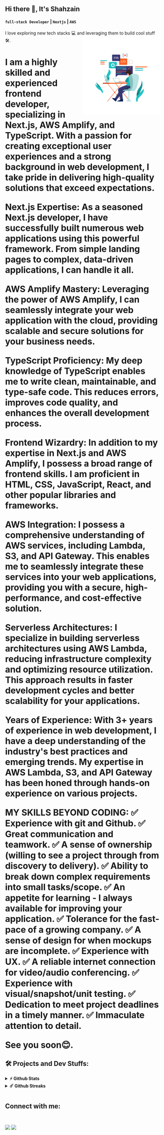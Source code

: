 ## Hi there 👋, It's **Shahzain**

#### `full-stack Developer` | `Nextjs` | `AWS`

I love exploring new tech stacks 💻 and leveraging them to build cool stuff 🛠️.
<img align="right" width="250" height="250" src="./software-developer.png">

<h1 />
I am a highly skilled and experienced frontend developer, specializing in Next.js, AWS Amplify, and TypeScript. With a passion for creating exceptional user experiences and a strong background in web development, I take pride in delivering high-quality solutions that exceed expectations.

Next.js Expertise: As a seasoned Next.js developer, I have successfully built numerous web applications using this powerful framework. From simple landing pages to complex, data-driven applications, I can handle it all.

AWS Amplify Mastery: Leveraging the power of AWS Amplify, I can seamlessly integrate your web application with the cloud, providing scalable and secure solutions for your business needs.

TypeScript Proficiency: My deep knowledge of TypeScript enables me to write clean, maintainable, and type-safe code. This reduces errors, improves code quality, and enhances the overall development process.

Frontend Wizardry: In addition to my expertise in Next.js and AWS Amplify, I possess a broad range of frontend skills. I am proficient in HTML, CSS, JavaScript, React, and other popular libraries and frameworks.

AWS Integration: I possess a comprehensive understanding of AWS services, including Lambda, S3, and API Gateway. This enables me to seamlessly integrate these services into your web applications, providing you with a secure, high-performance, and cost-effective solution.

Serverless Architectures: I specialize in building serverless architectures using AWS Lambda, reducing infrastructure complexity and optimizing resource utilization. This approach results in faster development cycles and better scalability for your applications.

Years of Experience: With 3+ years of experience in web development, I have a deep understanding of the industry's best practices and emerging trends. My expertise in AWS Lambda, S3, and API Gateway has been honed through hands-on experience on various projects.

MY SKILLS BEYOND CODING:
✅ Experience with git and Github.
✅ Great communication and teamwork.
✅ A sense of ownership (willing to see a project through from discovery to delivery).
✅ Ability to break down complex requirements into small tasks/scope.
✅ An appetite for learning - I always available for improving your application.
✅ Tolerance for the fast-pace of a growing company.
✅ A sense of design for when mockups are incomplete.
✅ Experience with UX.
✅ A reliable internet connection for video/audio conferencing.
✅ Experience with visual/snapshot/unit testing.
✅ Dedication to meet project deadlines in a timely manner.
✅ Immaculate attention to detail.

See you soon😊.

## 🛠️ Projects and Dev Stuffs:

<details>	
  <summary><b>⚡ Github Stats</b></summary>

  <br />
  <img height="180em" src="https://github-readme-stats.vercel.app/api?username=shahzain-lab&show_icons=true&locale=en" alt="shahzain-lab" />
  <img height="180em" src="https://github-readme-stats.vercel.app/api/top-langs?username=shahzain-lab&show_icons=true&locale=en&layout=compact" alt="shahzain-lab"/>
</details>

<details>	
  <summary><b>☄️ Github Streaks</b></summary>

  <br />
  <img height="180em" src="https://github-readme-streak-stats.herokuapp.com/?user=shahzain-lab&" alt="shahzain-lab" />
</details>

<h1 />

<h2 align="left">Connect with me:</h2>
<br />
<p><a href="https://www.twitter.com/its_shahzain"><img src="https://img.shields.io/badge/twitter-%231DA1F2.svg?&style=for-the-badge&logo=twitter&logoColor=white" height=25></a> <a href="https://linkedin.com/in/syed-zainulabideen009900/"><img src="https://img.shields.io/badge/linkedin-%230077B5.svg?&style=for-the-badge&logo=linkedin&logoColor=white" height=25></a> </p>
